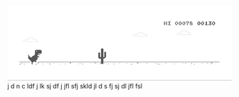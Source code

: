 ![image](https://github.com/sudimuk2017/qwaszx/blob/main/dino.gif)
j
d
n   c  ldf  j  lk  sj   df   j   jfl     sfj  skld  jl   d  s   fj   sj    dl     jfl    fsl

